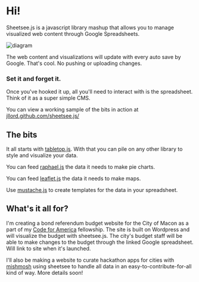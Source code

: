 # Hi!

Sheetsee.js is a javascript library mashup that allows you to manage visualized web content through Google Spreadsheets. 

![diagram](https://raw.github.com/jllord/sheetsee.js/master/images/sheetsee_diagram.png)

The web content and visualizations will update with every auto save by Google. That's cool. No pushing or uploading changes. 

### Set it and forget it. 

Once you've hooked it up, all you'll need to interact with is the spreadsheet. Think of it as a super simple CMS. 

You can view a working sample of the bits in action at [jllord.github.com/sheetsee.js/](http://jllord.github.com/sheetsee.js/)

## The bits

It all starts with [tabletop.js](http://builtbybalance.com/Tabletop/). With that you can pile on any other library to style and visualize your data. 

You can feed [raphael.js](http://raphaeljs.com/) the data it needs to make pie charts. 

You can feed [leaflet.js](http://leaflet.cloudmade.com/) the data it needs to make maps.

Use [mustache.js](http://mustache.github.com/) to create templates for the data in your spreadsheet.


## What's it all for?

I'm creating a bond referendum budget website for the City of Macon as a part of my [Code for America](http://www.codeforamerica.org) fellowship. The site is built on Wordpress and will visualize the budget with sheetsee.js. The city's budget staff will be able to make changes to the budget through the linked Google spreadsheet. Will link to site when it's launched.

I'll also be making a website to curate hackathon apps for cities with [mishmosh](https://github.com/mishmosh) using sheetsee to handle all data in an easy-to-contribute-for-all kind of way. More details soon! 





